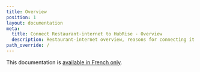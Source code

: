 ```yaml
---
title: Overview
position: 1
layout: documentation
meta:
  title: Connect Restaurant-internet to HubRise - Overview
  description: Restaurant-internet overview, reasons for connecting it to HubRise and summary of integrated features. Synchronise data between your EPOS and your apps.
path_override: /
---
```


This documentation is [available in French only](/fr/apps/restaurant-internet).